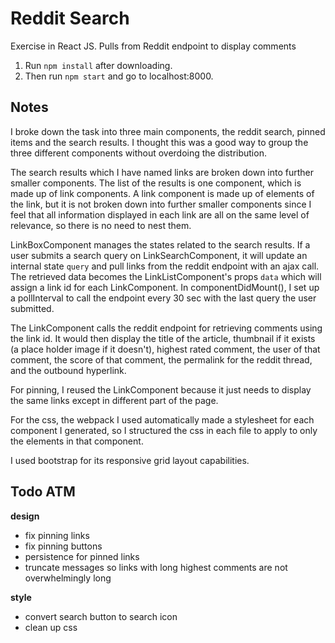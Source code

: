 # Reddit Search

Exercise in React JS. Pulls from Reddit endpoint to display comments

1. Run `npm install` after downloading.
2. Then run `npm start` and go to localhost:8000.

## Notes
I broke down the task into three main components, the reddit search, pinned items and the search results. I thought this was a good way to group the three different components without overdoing the distribution.

The search results which I have named links are broken down into further smaller components. The list of the results is one component, which is made up of link components. A link component is made up of elements of the link, but it is not broken down into further smaller components since I feel that all information displayed in each link are all on the same level of relevance, so there is no need to nest them.

LinkBoxComponent manages the states related to the search results. If a user submits a search query on LinkSearchComponent, it will update an internal state `query` and pull links from the reddit endpoint with an ajax call. The retrieved data becomes the LinkListComponent's props `data` which will assign a link id for each LinkComponent. In componentDidMount(), I set up a pollInterval to call the endpoint every 30 sec with the last query the user submitted. 

The LinkComponent calls the reddit endpoint for retrieving comments using the link id. It would then display the title of the article, thumbnail if it exists (a place holder image if it doesn't), highest rated comment, the user of that comment, the score of that comment, the permalink for the reddit thread, and the outbound hyperlink.

For pinning, I reused the LinkComponent because it just needs to display the same links except in different part of the page.

For the css, the webpack I used automatically made a stylesheet for each component I generated, so I structured the css in each file to apply to only the elements in that component.

I used bootstrap for its responsive grid layout capabilities.


## Todo ATM
__design__
- fix pinning links
- fix pinning buttons
- persistence for pinned links
- truncate messages so links with long highest comments are not overwhelmingly long

__style__
- convert search button to search icon
- clean up css


